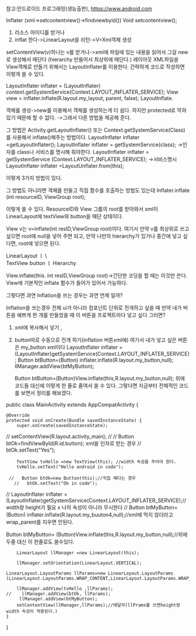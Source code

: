 참고:안드로이드 프로그래밍(생능출판), https://www.android.com

Inflater (xml->setcontentview()->findviewbyid())
Void setcontentview();
1. 리소스 아이디를 받거나
2. inflat 한다->LinearLayout을 리턴->V=Xml객체 생성 

setContentView(v)하나는 v를 받거나->xml에 파일에 있는 내용을 읽어서 그걸 new로 생성해서 매단다 (hierarchy 만들어서 최상위에 매단다.) 
레이아웃 XML파일을 View객체로 만들기 위해서는 LayoutInflater를 이용한다.
간략하게 코드로 작성하면 이렇게 쓸 수 있다.

LayoutInflater inflater = (LayoutInflater) context.getSystemService(Context.LAYOUT_INFLATER_SERVICE);
View view = inflater.inflate(R.layout.my_layout, parent, false);
LayoutInflate.

객체를 생성->new를 이용해서 객체를 생성하는게 더 쉽다. 
하지만 protected로 막혀 있기 때문에 할 수 없다. ->그래서 다른 방법을 제공해 준다.

그 방법은 Activity.getLayoutInflater() 또는 Context.getSystemService(Class)  를 사용해서 inflate()해주는 방법이다.
LayoutInflater inflater =getLayoutInflater();
LayoutInflater inflater = getSystemService(class);
->인자를 class나 서비스를 명시해 줘야한다.
LayoutInflater inflater = getSystemService (Context.LAYOUT_INFLATER_SERVICE);
->서비스명시
LayoutInflater inflater =LayoutUnflater.from(this);
 
이렇게 3가지 방법이 있다.

그 방법도 아니라면 객체를 만들고 직접 함수를 호출하는 방법도 있는대
Inflater.inflate (int resourceID, ViewGroup root);
 
이렇게 쓸 수 있다. 
ResourceID와 View 그룹의 root를 받아와서 
xml이 LinearLayout에 textView와 button을 매단 상태이다. 

View v는 v=inflate(int resID,ViewGroup root)이다.
여기서 만약 v를 최상위로 쓰고 싶으면 root에 null을 넣어 주면 되고,
만약 나만의 hierarchy가 있거나 중간에 넣고 싶다면, root에 넣으면 된다. 

LinearLayout
    ㅣ      \    
TextView    button
    ㅣ 
Hierarchy

View.inflate(this. int resID,ViewGroup root)->간단한 코딩을 할 때는 이것만 쓴다. 
View에 기본적인 inflate 함수가 들어가 있어서 가능하다. 

그렇다면 과연 Inflation을 쓰는 경우는 과연 언제 일까?

Inflation을 쓰는경우
전체 ui가 아니라 컴포넌트 단위로 전개하고 싶을 때
만약 내가 버튼을 예쁘게 한 개를 만들었을 때 이 버튼을 프로젝트마다 넣고 싶다 그러면?
1.	xml에 복사해서 넣기 ,
2.	button따로 수동으로 전개 하기(inflation 버튼xml에)
 여기서 내가 넣고 싶은 버튼은 my_button xml이다
LayoutInflater inflater
 = (LayoutInflater)getSystemService(Context.LAYOUT_INFLATER_SERVICE);
Button btButton=(Button) inflater.inflate(R.layout.my_button,null);
llManager.addView(btMyButton);
	
	Button btButton=(Button)View.inflate(this,R.layout.my_button,null);
위에 코드들 대신에 이렇게 한 줄로 줄여서 쓸 수 있다.
그렇다면 지금부터 전체적인 코드를 보면서 정리를 해보겠다.

public class MainActivity extends AppCompatActivity {

    @Override
    protected void onCreate(Bundle savedInstanceState) {
        super.onCreate(savedInstanceState);
//        setContentView(R.layout.activity_main);
//
//        Button btOk=findViewById(R.id.button); xml을 인자로 받는 경우
//        btOk.setText("Yes");

        TextView tvHello =new TextView(this); //width 속성을 주어야 한다.
        tvHello.setText("Hello android in code");

     //   Button btOk=new Button(this);//직접 매다는 경우
       //   btOk.setText("Ok in code");

  //      LayoutInflater inflater = (LayoutInflater)getSystemService(Context.LAYOUT_INFLATER_SERVICE);//width랑 height가 필요 x  나의 속성이 아니라 무시한다
   //     Button btMyButton=(Button) inflater.inflate(R.layout.my_buuton4,null);//xml에 먹지 않더라고 wrap_parent를 지우면 안된다.

Button btMyButton= (Button)View.inflate(this,R.layout.my_button,null);//위에 두줄 대신 이 한줄로도 쓸수있다.

        LinearLayout llManager =new LinearLayout(this);

        llManager.setOrientation(LinearLayout.VERTICAL);		

 	LinearLayout.LayoutParams llParams=new LinearLayout.LayoutParams (LinearLayout.LayoutParams.WRAP_CONTENT,LinearLayout.LayoutParams.WRAP_CONTENT);

        llManager.addView(tvHello ,llParams);
    //    llManager.addView(btOk, llParams);
         llManager.addView(btMyButton);
        setContentView(llManager,llParams);//매달자(llPrams를 쓰면height랑 width 속성이 적용된다.)
    }
}


